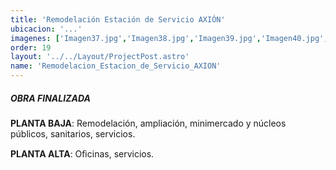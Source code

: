 ```yaml
---
title: 'Remodelación Estación de Servicio AXIÓN'
ubicacion: '...'
imagenes: ['Imagen37.jpg','Imagen38.jpg','Imagen39.jpg','Imagen40.jpg','Imagen41.jpg']
order: 19
layout: '../../Layout/ProjectPost.astro'
name: 'Remodelacion_Estacion_de_Servicio_AXION'
---
```


##### **OBRA FINALIZADA**

**PLANTA BAJA**:
Remodelación, ampliación, minimercado y núcleos públicos, sanitarios,  servicios.

**PLANTA ALTA**:
Oﬁcinas, servicios.
